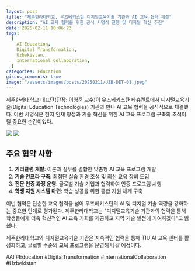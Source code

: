 ```yaml
---
layout: post
title: "제주한라대학교, 우즈베키스탄 디지털교육기술 기관과 AI 교육 협력 체결"
description: "AI 교육 협력을 위한 공식 서명식 진행 및 디지털 혁신 추진"
date: 2025-02-11 10:06:23
tags:
  [
    AI Education,
    Digital Transformation,
    Uzbekistan,
    International Collaboration,
  ]
categories: Education
giscus_comments: true
image: "/assets/images/posts/20250211/UZB-DET-01.jpeg"
---
```


제주한라대학교 대표단(단장: 이영준 교수)이 우즈베키스탄 타슈켄트에서 디지털교육기술(Digital Education Technologies) 기관과 만나 AI 교육 협력을 공식적으로 체결했다. 이번 서명식은 현지 인재 양성과 기술 혁신을 위한 AI 교육 프로그램 구축의 초석이 될 중요한 순간이었다.

<div class="gallery-box">
  <div class="gallery">
    <img src="/assets/images/posts/20250211/UZB-DET-02.jpeg" loading="lazy">
    <img src="/assets/images/posts/20250211/UZB-DET-03.jpeg" loading="lazy">
  </div>
</div>

## 주요 협약 사항

1. **커리큘럼 개발**: 이론과 실무를 결합한 맞춤형 AI 교육 프로그램 개발
2. **기술 인프라 구축**: 최첨단 실습 환경 조성 및 최신 교육 장비 도입
3. **전문 인증 과정 운영**: 글로벌 기술 기업과 협력하여 인증 프로그램 시행
4. **학생 지원 시스템 마련**: 학습 성공을 위한 종합 지원 체계 구축

이번 협약은 단순한 교육 협력을 넘어 우즈베키스탄의 AI 및 디지털 기술 역량을 강화하는 중요한 단계로 평가된다. 제주한라대학교는 "디지털교육기술 기관과의 협력을 통해 학생들에게 더욱 혁신적인 AI 교육 기회를 제공하고 지역 기술 발전에 기여하겠다"고 밝혔다.

제주한라대학교와 디지털교육기술 기관은 지속적인 협력을 통해 TIU AI 교육 센터를 활성화하고, 글로벌 수준의 교육 프로그램을 운영해 나갈 예정이다. 

#AI #Education #DigitalTransformation #InternationalCollaboration #Uzbekistan
